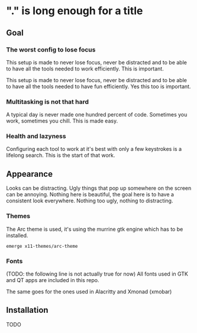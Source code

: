 # "." is long enough for a title

## Goal

### The worst config to lose focus

This setup is made to never lose focus, never be distracted and to be able to have all the tools needed to work efficiently. This is important.

This setup is made to never lose focus, never be distracted and to be able to have all the tools needed to have fun efficiently. Yes this too is important.

### Multitasking is not that hard

A typical day is never made one hundred percent of code. Sometimes you work, sometimes you chill. This is made easy.

### Health and lazyness

Configuring each tool to work at it's best with only a few keystrokes is a lifelong search. This is the start of that work.

## Appearance

Looks can be distracting. Ugly things that pop up somewhere on the screen can be annoying. Nothing here is beautiful, the goal here is to have a consistent look everywhere. Nothing too ugly, nothing to distracting.

### Themes

The Arc theme is used, it's using the murrine gtk engine which has to be installed.

```
emerge x11-themes/arc-theme
```

### Fonts

(TODO: the following line is not actually true for now)
All fonts used in GTK and QT apps are included in this repo.

The same goes for the ones used in Alacritty and Xmonad (xmobar)

## Installation

TODO
